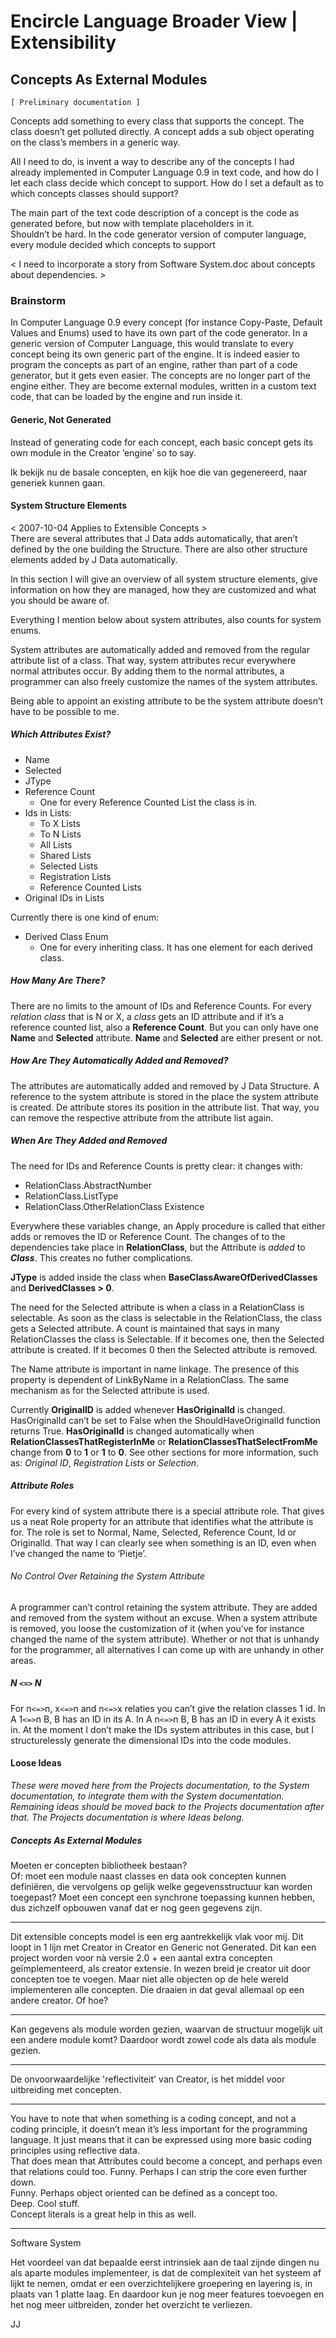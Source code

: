 ﻿Encircle Language Broader View | Extensibility
==============================================

Concepts As External Modules
----------------------------

`[ Preliminary documentation ]`

Concepts add something to every class that supports the concept. The class doesn’t get polluted directly. A concept adds a sub object operating on the class’s members in a generic way.

All I need to do, is invent a way to describe any of the concepts I had already implemented in Computer Language 0.9 in text code, and how do I let each class decide which concept to support. How do I set a default as to which concepts classes should support?

The main part of the text code description of a concept is the code as generated before, but now with template placeholders in it.  
Shouldn’t be hard. In the code generator version of computer language, every module decided which concepts to support

< I need to incorporate a story from Software System.doc about concepts about dependencies. >

### Brainstorm

In Computer Language 0.9 every concept (for instance Copy-Paste, Default Values and Enums) used to have its own part of the code generator. In a generic version of Computer Language, this would translate to every concept being its own generic part of the engine. It is indeed easier to program the concepts as part of an engine, rather than part of a code generator, but it gets even easier. The concepts are no longer part of the engine either. They are become external modules, written in a custom text code, that can be loaded by the engine and run inside it.

#### Generic, Not Generated

Instead of generating code for each concept, each basic concept gets its own module in the Creator ‘engine’ so to say.

Ik bekijk nu de basale concepten, en kijk hoe die van gegenereerd, naar generiek kunnen gaan.

#### System Structure Elements

< 2007-10-04 Applies to Extensible Concepts >  
There are several attributes that J Data adds automatically, that aren’t defined by the one building the Structure. There are also other structure elements added by J Data automatically.

In this section I will give an overview of all system structure elements, give information on how they are managed, how they are customized and what you should be aware of.

Everything I mention below about system attributes, also counts for system enums.

System attributes are automatically added and removed from the regular attribute list of a class. That way, system attributes recur everywhere normal attributes occur. By adding them to the normal attributes, a programmer can also freely customize the names of the system attributes.

Being able to appoint an existing attribute to be the system attribute doesn’t have to be possible to me.

##### Which Attributes Exist?

- Name
- Selected
- JType
- Reference Count
    - One for every Reference Counted List the class is in.
- Ids in Lists:
    - To X Lists
    - To N Lists
    - All Lists
    - Shared Lists
    - Selected Lists
    - Registration Lists
    - Reference Counted Lists
- Original IDs in Lists

Currently there is one kind of enum:
- Derived Class Enum
    - One for every inheriting class. It has one element for each derived class.

##### How Many Are There?

There are no limits to the amount of IDs and Reference Counts. For every *relation class* that is N or X, a *class* gets an ID attribute and if it’s a reference counted list, also a __Reference Count__. But you can only have one __Name__ and __Selected__ attribute. __Name__ and __Selected__ are either present or not.

##### How Are They Automatically Added and Removed?

The attributes are automatically added and removed by J Data Structure. A reference to the system attribute is stored in the place the system attribute is created. De attribute stores its position in the attribute list. That way, you can remove the respective attribute from the attribute list again.

##### When Are They Added and Removed

The need for IDs and Reference Counts is pretty clear: it changes with:

- RelationClass.AbstractNumber
- RelationClass.ListType
- RelationClass.OtherRelationClass Existence

Everywhere these variables change, an Apply procedure is called that either adds or removes the ID or Reference Count. The changes of to the dependencies take place in __RelationClass__, but the Attribute is *added* to __*Class*__. This creates no futher complications.

__JType__ is added inside the class when __BaseClassAwareOfDerivedClasses__ and __DerivedClasses > 0__.

The need for the Selected attribute is when a class in a RelationClass is selectable. As soon as the class is selectable in the RelationClass, the class gets a Selected attribute. A count is maintained that says in many RelationClasses the class is Selectable. If it becomes one, then the Selected attribute is created. If it becomes 0 then the Selected attribute is removed.

The Name attribute is important in name linkage. The presence of this property is dependent of LinkByName in a RelationClass. The same mechanism as for the Selected attribute is used.

Currently __OriginalID__ is added whenever __HasOriginalId__ is changed. HasOriginalId can’t be set to False when the ShouldHaveOriginalId  function returns True. __HasOriginalId__ is changed automatically when __RelationClassesThatRegisterInMe__ or __RelationClassesThatSelectFromMe__ change from __0__ to __1__ or __1__ to __0__. See other sections for more information, such as: *Original ID*, *Registration Lists* or *Selection*.

##### Attribute Roles

For every kind of system attribute there is a special attribute role. That gives us a neat Role property for an attribute that identifies what the attribute is for. The role is set to Normal, Name, Selected, Reference Count, Id or OriginalId. That way I can clearly see when something is an ID, even when I’ve changed the name to ‘Pietje’.

###### No Control Over Retaining the System Attribute

A programmer can’t control retaining the system attribute. They are added and removed from the system without an excuse. When a system attribute is removed, you loose the customization of it (when you’ve for instance changed the name of the system attribute). Whether or not that is unhandy for the programmer, all alternatives I can come up with are unhandy in other areas.

##### N `<=>` N

For n`<=>`n, x`<=>`n and n`<=>`x relaties you can’t give the relation classes 1 id. In A 1`<=>`n B, B has an ID in its A. In A n`<=>`n B, B has an ID in every A it exists in.  At the moment I don’t make the IDs system attributes in this case, but I structurelessly generate the dimensional IDs into the code modules.

#### Loose Ideas

*These were moved here from the Projects documentation, to the System documentation, to integrate them with the System documentation. Remaining ideas should be moved back to the Projects documentation after that. The Projects documentation is where Ideas belong.*

##### Concepts As External Modules

Moeten er concepten bibliotheek bestaan?  
Of: moet een module naast classes en data ook concepten kunnen definiëren, die vervolgens op gelijk welke gegevensstructuur kan worden toegepast? Moet een concept een synchrone toepassing kunnen hebben, dus zichzelf opbouwen vanaf dat er nog geen gegevens zijn.

-----

Dit extensible concepts model is een erg aantrekkelijk vlak voor mij. Dit loopt in 1 lijn met Creator in Creator en Generic not Generated. Dit kan een project worden voor nà versie 2.0 + een aantal extra concepten geïmplementeerd, als creator extensie. In wezen breid je creator uit door concepten toe te voegen. Maar niet alle objecten op de hele wereld implementeren alle concepten. Die draaien in dat geval allemaal op een andere creator. Of hoe?

-----

Kan gegevens als module worden gezien, waarvan de structuur mogelijk uit een andere module komt? Daardoor wordt zowel code als data als module gezien.

-----

De onvoorwaardelijke 'reflectiviteit' van Creator, is het middel voor uitbreiding met concepten.

-----

You have to note that when something is a coding concept, and not a coding principle, it doesn’t mean it’s less important for the programming language. It just means that it can be expressed using more basic coding principles using reflective data.  
That does mean that Attributes could become a concept, and perhaps even that relations could too. Funny. Perhaps I can strip the core even further down.  
Funny. Perhaps object oriented can be defined as a concept too.  
Deep. Cool stuff.  
Concept literals is a great help in this as well.

-----

Software System

Het voordeel van dat bepaalde eerst intrinsiek aan de taal zijnde dingen nu als aparte modules implementeer, is dat de complexiteit van het systeem af lijkt te nemen, omdat er een overzichtelijkere groepering en layering is, in plaats van 1 platte laag. En daardoor kun je nog meer features toevoegen en het nog meer uitbreiden, zonder het overzicht te verliezen.

JJ